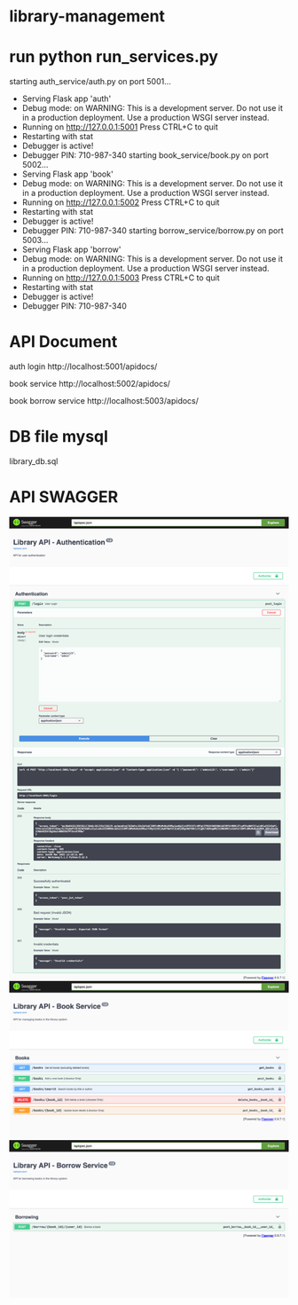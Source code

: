 # library-management

# run python run_services.py

starting auth_service/auth.py on port 5001...
 * Serving Flask app 'auth'
 * Debug mode: on
WARNING: This is a development server. Do not use it in a production deployment. Use a production WSGI server instead.
 * Running on http://127.0.0.1:5001
Press CTRL+C to quit
 * Restarting with stat
 * Debugger is active!
 * Debugger PIN: 710-987-340
starting book_service/book.py on port 5002...
 * Serving Flask app 'book'
 * Debug mode: on
WARNING: This is a development server. Do not use it in a production deployment. Use a production WSGI server instead.
 * Running on http://127.0.0.1:5002
Press CTRL+C to quit
 * Restarting with stat
 * Debugger is active!
 * Debugger PIN: 710-987-340
starting borrow_service/borrow.py on port 5003...
 * Serving Flask app 'borrow'
 * Debug mode: on
WARNING: This is a development server. Do not use it in a production deployment. Use a production WSGI server instead.
 * Running on http://127.0.0.1:5003
Press CTRL+C to quit
 * Restarting with stat
 * Debugger is active!
 * Debugger PIN: 710-987-340

# API Document
auth login 
http://localhost:5001/apidocs/

book service 
http://localhost:5002/apidocs/

book borrow service
http://localhost:5003/apidocs/

# DB file mysql
library_db.sql

# API SWAGGER
![screenshot](img/5001.png)
![screenshot](img/5002.png)
![screenshot](img/5003.png)

